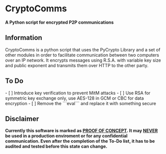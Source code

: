 <h1>CryptoComms</h1>
<strong>A Python script for encrypted P2P communications</strong><br/>
<h2>Information</h2>
CryptoComms is a python script that uses the PyCrypto Library and a set of other modules in order to facilitate communication between two computers over an IP network. It encrypts messages using R.S.A. with variable key size and public exponent and transmits them over HTTP to the other party.<br/>
<h2>To Do</h2>
- [ ] Introduce key verification to prevent MitM attacks
- [ ] Use RSA for symmetric key exchange only, use AES-128 in GCM or CBC for data encryption
- [ ] Remove the ```eval``` and replace it with something secure
<br/>
<h2>Disclaimer</h2>
<strong>Currently this software is marked as <u>PROOF OF CONCEPT</u>. It may <u>NEVER</u> be used in a production enviroment or for any confidential communication. Even after the completion of the To-Do list, it has to be audited and tested before this state can change.</strong>
